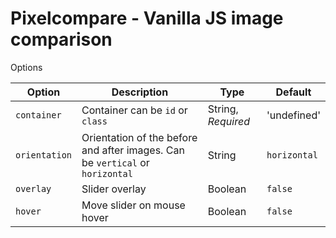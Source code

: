 # Pixelcompare - Vanilla JS image comparison

Options

Option | Description | Type | Default
------ | ------ | ------ | ------
`container` | Container can be `id` or `class` | String, *Required* | 'undefined'
`orientation` | Orientation of the before and after images. Can be `vertical` or `horizontal` | String | `horizontal`
`overlay` | Slider overlay | Boolean | `false`
`hover` | Move slider on mouse hover | Boolean | `false`
